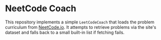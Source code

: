 # NeetCode Coach

This repository implements a simple `LeetCodeCoach` that loads the problem
curriculum from [NeetCode.io](https://neetcode.io/). It attempts to retrieve
problems via the site's dataset and falls back to a small built-in list if
fetching fails.
